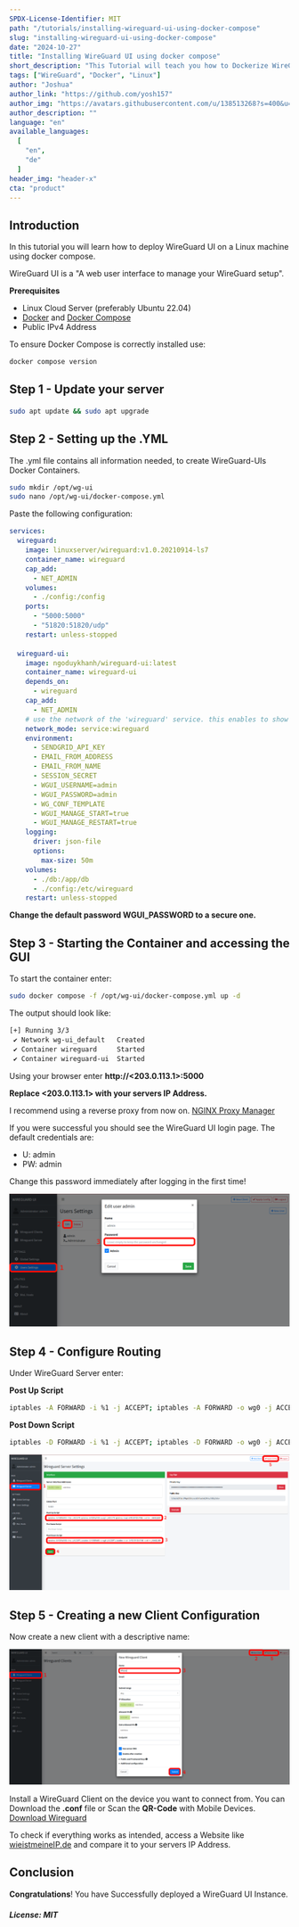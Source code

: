 ```yaml
---
SPDX-License-Identifier: MIT
path: "/tutorials/installing-wireguard-ui-using-docker-compose"
slug: "installing-wireguard-ui-using-docker-compose"
date: "2024-10-27"
title: "Installing WireGuard UI using docker compose"
short_description: "This Tutorial will teach you how to Dockerize WireGuard UI."
tags: ["WireGuard", "Docker", "Linux"]
author: "Joshua"
author_link: "https://github.com/yosh157"
author_img: "https://avatars.githubusercontent.com/u/138513268?s=400&u=5538bec7567a213c98bef37874f88d623bdb45de&v=4"
author_description: ""
language: "en"
available_languages:
  [
    "en",
    "de"
  ]
header_img: "header-x"
cta: "product"
---
```


## Introduction

In this tutorial you will learn how to deploy WireGuard UI on a Linux machine using docker compose.

WireGuard UI is a "A web user interface to manage your WireGuard setup".

**Prerequisites**

- Linux Cloud Server (preferably Ubuntu 22.04)
- [Docker](https://docs.docker.com/engine/install/ubuntu/) and [Docker Compose](https://docs.docker.com/compose/install/linux/)
- Public IPv4 Address

To ensure Docker Compose is correctly installed use:

```bash
docker compose version
```

## Step 1 - Update your server

```bash
sudo apt update && sudo apt upgrade
```
## Step 2 - Setting up the .YML

The .yml file contains all information needed, 
to create WireGuard-UIs Docker Containers.



```bash
sudo mkdir /opt/wg-ui
sudo nano /opt/wg-ui/docker-compose.yml
```
Paste the following configuration:

```YAML
services:
  wireguard:
    image: linuxserver/wireguard:v1.0.20210914-ls7
    container_name: wireguard
    cap_add:
      - NET_ADMIN
    volumes:
      - ./config:/config
    ports:
      - "5000:5000"
      - "51820:51820/udp"
    restart: unless-stopped

  wireguard-ui:
    image: ngoduykhanh/wireguard-ui:latest
    container_name: wireguard-ui
    depends_on:
      - wireguard
    cap_add:
      - NET_ADMIN
    # use the network of the 'wireguard' service. this enables to show active clients in the status page
    network_mode: service:wireguard
    environment:
      - SENDGRID_API_KEY
      - EMAIL_FROM_ADDRESS
      - EMAIL_FROM_NAME
      - SESSION_SECRET
      - WGUI_USERNAME=admin
      - WGUI_PASSWORD=admin
      - WG_CONF_TEMPLATE
      - WGUI_MANAGE_START=true
      - WGUI_MANAGE_RESTART=true
    logging:
      driver: json-file
      options:
        max-size: 50m
    volumes:
      - ./db:/app/db
      - ./config:/etc/wireguard
    restart: unless-stopped
```

**Change the default password WGUI_PASSWORD to a secure one.**

## Step 3 - Starting the Container and accessing the GUI

To start the container enter:
```bash
sudo docker compose -f /opt/wg-ui/docker-compose.yml up -d
```

The output should look like:

```bash
[+] Running 3/3
 ✔ Network wg-ui_default   Created                                                                                                                                        0.1s
 ✔ Container wireguard     Started                                                                                                                                        0.2s
 ✔ Container wireguard-ui  Started
```

Using your browser enter **http://<203.0.113.1>:5000**

**Replace <203.0.113.1> with your servers IP Address.**

I recommend using a reverse proxy from now on.
[NGINX Proxy Manager](https://community.hetzner.com/tutorials/installing-nginx-proxy-manager)

If you were successful you should see the WireGuard UI login page. The default credentials are:
 
- U: admin
- PW: admin

Change this password immediately after logging in the first time!

![password.png](images/password.png)

## Step 4 - Configure Routing

Under WireGuard Server enter:

**Post Up Script**
```bash
iptables -A FORWARD -i %1 -j ACCEPT; iptables -A FORWARD -o wg0 -j ACCEPT; iptables -t nat -A POSTROUTING -o eth+ -j MASQUERADE
```

**Post Down Script**
```bash
iptables -D FORWARD -i %1 -j ACCEPT; iptables -D FORWARD -o wg0 -j ACCEPT; iptables -t nat -D POSTROUTING -o eth+ -j MASQUERADE
```

![routing.png](images/routing.png)

## Step 5 - Creating a new Client Configuration

Now create a new client with a descriptive name:

![client.png](images/client.png)

Install a WireGuard Client on the device you want to connect from. You can Download the **.conf** file or Scan the **QR-Code** with Mobile Devices. [Download Wireguard](https://www.wireguard.com/install/)

To check if everything works as intended, access a Website like [wieistmeineIP.de](https://wieistmeineip.de) and compare it to your servers IP Address.


## Conclusion

**Congratulations**! You have Successfully deployed a WireGuard UI Instance.


##### License: MIT

<!--

Contributor's Certificate of Origin

By making a contribution to this project, I certify that:

(a) The contribution was created in whole or in part by me and I have
    the right to submit it under the license indicated in the file; or

(b) The contribution is based upon previous work that, to the best of my
    knowledge, is covered under an appropriate license and I have the
    right under that license to submit that work with modifications,
    whether created in whole or in part by me, under the same license
    (unless I am permitted to submit under a different license), as
    indicated in the file; or

(c) The contribution was provided directly to me by some other person
    who certified (a), (b) or (c) and I have not modified it.

(d) I understand and agree that this project and the contribution are
    public and that a record of the contribution (including all personal
    information I submit with it, including my sign-off) is maintained
    indefinitely and may be redistributed consistent with this project
    or the license(s) involved.

Signed-off-by: [submitter's name and email address here]

-->
